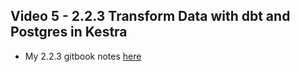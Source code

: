 ## Video 5 - 2.2.3 Transform Data with dbt and Postgres in Kestra

- My 2.2.3 gitbook notes [here](https://data-engineering-zoomcamp-2025-t.gitbook.io/tinker0425/module-2/2.2-etl-pipelines-in-kestra-detailed-walkthrough/2.2.3-transform-data-with-dbt-and-postgres-in-kestra)

